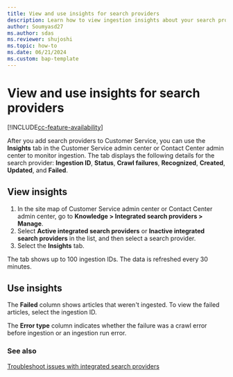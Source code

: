 ```yaml
---
title: View and use insights for search providers
description: Learn how to view ingestion insights about your search providers in Dynamics 365 Customer Service.
author: Soumyasd27
ms.author: sdas
ms.reviewer: shujoshi 
ms.topic: how-to 
ms.date: 06/21/2024
ms.custom: bap-template 
---
```


# View and use insights for search providers

[!INCLUDE[cc-feature-availability](../../includes/cc-feature-availability.md)]

After you add search providers to Customer Service, you can use the **Insights** tab in the Customer Service admin center or Contact Center admin center to monitor ingestion. The tab displays the following details for the search provider: **Ingestion ID**, **Status**, **Crawl failures**, **Recognized**, **Created**, **Updated**, and **Failed**.

## View insights

1. In the site map of Customer Service admin center or Contact Center admin center, go to **Knowledge > Integrated search providers > Manage**.
1. Select **Active integrated search providers** or **Inactive integrated search providers** in the list, and then select a search provider.
1. Select the **Insights** tab.

The tab shows up to 100 ingestion IDs. The data is refreshed every 30 minutes.

## Use insights

The **Failed** column shows articles that weren't ingested. To view the failed articles, select the ingestion ID.

The **Error type** column indicates whether the failure was a crawl error before ingestion or an ingestion run error.

### See also

[Troubleshoot issues with integrated search providers](../int-search-troubleshoot.md#troubleshoot-issues-with-integrated-search-providers)
